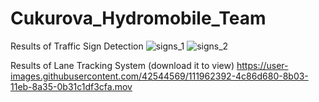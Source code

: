 # Cukurova_Hydromobile_Team

Results of Traffic Sign Detection
![signs_1](https://user-images.githubusercontent.com/42544569/111962356-44c73200-8b03-11eb-9b24-04715136eb3a.jpeg)
![signs_2](https://user-images.githubusercontent.com/42544569/111962383-4a247c80-8b03-11eb-8d19-6d708fde7884.jpeg)


Results of Lane Tracking System (download it to view)
https://user-images.githubusercontent.com/42544569/111962392-4c86d680-8b03-11eb-8a35-0b31c1df3cfa.mov

